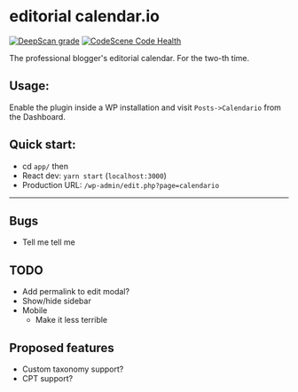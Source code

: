 # editorial calendar.io

[![DeepScan grade](https://deepscan.io/api/teams/13521/projects/16500/branches/356708/badge/grade.svg)](https://deepscan.io/dashboard#view=project&tid=13521&pid=16500&bid=356708) [![CodeScene Code Health](https://codescene.io/projects/14313/status-badges/code-health)](https://codescene.io/projects/14313)

The professional blogger's editorial calendar. For the two-th time.

## Usage:

Enable the plugin inside a WP installation and visit `Posts->Calendario` from the Dashboard.

## Quick start:

-   cd `app/`
    then
-   React dev: `yarn start` (`localhost:3000`)
-   Production URL: `/wp-admin/edit.php?page=calendario`

---

## Bugs

-   Tell me tell me

## TODO

-   Add permalink to edit modal?
-   Show/hide sidebar
-   Mobile
    -   Make it less terrible

## Proposed features

-   Custom taxonomy support?
-   CPT support?
